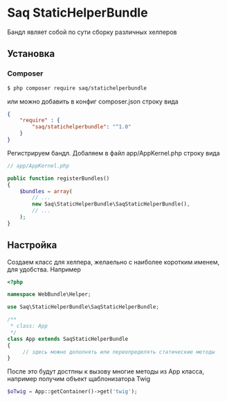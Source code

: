 Saq StaticHelperBundle
=================

Бандл являет собой по сути сборку различных хелперов

Установка
------------

### Composer
```bash
$ php composer require saq/statichelperbundle
```
или можно добавить в конфиг composer.json строку вида
```json
{
    "require" : {
        "saq/statichelperbundle": "^1.0"
    }
}
```
Регистрируем бандл. Добаляем в файл app/AppKernel.php строку вида
```php
// app/AppKernel.php

public function registerBundles()
{
    $bundles = array(
        // ...
        new Saq\StaticHelperBundle\SaqStaticHelperBundle(),
        // ...
    );
}
```

Настройка
-------------
Создаем класс для хелпера, желаельно с наиболее коротким именем, для удобства.
Например
```php
<?php

namespace WebBundle\Helper;

use Saq\StaticHelperBundle\SaqStaticHelperBundle;

/**
 * class: App
 */
class App extends SaqStaticHelperBundle
{ 
	 // здесь можно дополнять или переопределять статические методы
}
```
После это будут достпны к вызову многие методы из App класса, например
получим объект щаблонизатора Twig
```php
$oTwig = App::getContainer()->get('twig');
```